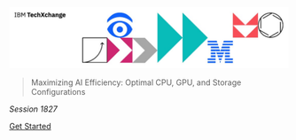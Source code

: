 <img src="../header.jpg">

> Maximizing AI Efficiency: Optimal CPU, GPU, and Storage Configurations

_Session 1827_

[Get Started](#main)
